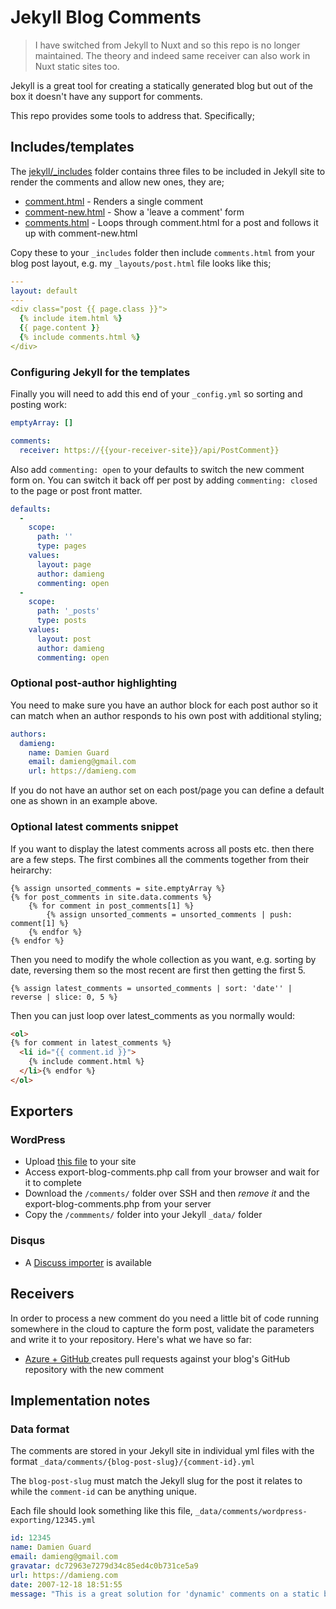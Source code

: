 # Jekyll Blog Comments

> I have switched from Jekyll to Nuxt and so this repo is no longer maintained. The theory and indeed same receiver can also work in Nuxt static sites too.

Jekyll is a great tool for creating a statically generated blog but out of the box it doesn't have any support for comments.

This repo provides some tools to address that.  Specifically;

## Includes/templates

The [jekyll/_includes](/jekyll/_includes) folder contains three files to be included in Jekyll site to render the comments and allow new ones, they are;

- [comment.html](/jekyll/_includes/comment.html) - Renders a single comment
- [comment-new.html](/jekyll/_includes/comment-new.html) - Show a 'leave a comment' form 
- [comments.html](/jekyll/_includes/comments.html) - Loops through comment.html for a post and follows it up with comment-new.html

Copy these to your `_includes` folder then include `comments.html` from your blog post layout, e.g. my `_layouts/post.html` file looks like this;

```yml
---
layout: default
---
<div class="post {{ page.class }}">
  {% include item.html %}
  {{ page.content }}
  {% include comments.html %}
</div>
```

### Configuring Jekyll for the templates

Finally you will need to add this end of your `_config.yml` so sorting and posting work:

```yml
emptyArray: []

comments:
  receiver: https://{{your-receiver-site}}/api/PostComment}}
```

Also add `commenting: open` to your defaults to switch the new comment form on.  You can switch it back off per post by adding `commenting: closed` to the page or post front matter.

```yml
defaults:
  -
    scope:
      path: ''
      type: pages
    values:
      layout: page
      author: damieng
      commenting: open
  -
    scope:
      path: '_posts'
      type: posts
    values:
      layout: post
      author: damieng
      commenting: open
```

### Optional post-author highlighting

You need to make sure you have an author block for each post author so it can match when an author responds to his own post with additional styling;

```yml
authors:
  damieng:
    name: Damien Guard
    email: damieng@gmail.com
    url: https://damieng.com
```

If you do not have an author set on each post/page you can define a default one as shown in an example above.

### Optional latest comments snippet

If you want to display the latest comments across all posts etc. then there are a few steps.  The first combines all the comments together from their heirarchy:

```
{% assign unsorted_comments = site.emptyArray %}
{% for post_comments in site.data.comments %}
    {% for comment in post_comments[1] %}
        {% assign unsorted_comments = unsorted_comments | push: comment[1] %}
    {% endfor %}
{% endfor %}
```

Then you need to modify the whole collection as you want, e.g. sorting by date, reversing them so the most recent are first then getting the first 5.

```
{% assign latest_comments = unsorted_comments | sort: 'date'' | reverse | slice: 0, 5 %}
```

Then you can just loop over latest_comments as you normally would: 

```html
<ol>
{% for comment in latest_comments %}
  <li id="{{ comment.id }}">
    {% include comment.html %}
  </li>{% endfor %}
</ol>
```

## Exporters

### WordPress

- Upload [this file](/exporters/wordpress/export-blog-comments.php) to your site
- Access export-blog-comments.php call from your browser and wait for it to complete
- Download the `/comments/` folder over SSH and then *remove it* and the export-blog-comments.php from your server
- Copy the `/commments/` folder into your Jekyll `_data/` folder

### Disqus

- A [Discuss importer](https://github.com/haacked/disqus-importer) is available

## Receivers

In order to process a new comment do you need a little bit of code running somewhere in the cloud to capture the form post, validate the parameters and write it to your repository.  Here's what we have so far:

* [Azure + GitHub ](https://github.com/damieng/jekyll-blog-comments-azure) creates pull requests against your blog's GitHub repository with the new comment

## Implementation notes

### Data format

The comments are stored in your Jekyll site in individual yml files with the format `_data/comments/{blog-post-slug}/{comment-id}.yml`

The `blog-post-slug` must match the Jekyll slug for the post it relates to while the `comment-id` can be anything unique.

Each file should look something like this file, `_data/comments/wordpress-exporting/12345.yml`

```yml
id: 12345
name: Damien Guard
email: damieng@gmail.com
gravatar: dc72963e7279d34c85ed4c0b731ce5a9
url: https://damieng.com
date: 2007-12-18 18:51:55
message: "This is a great solution for 'dynamic' comments on a static blog!"
```
